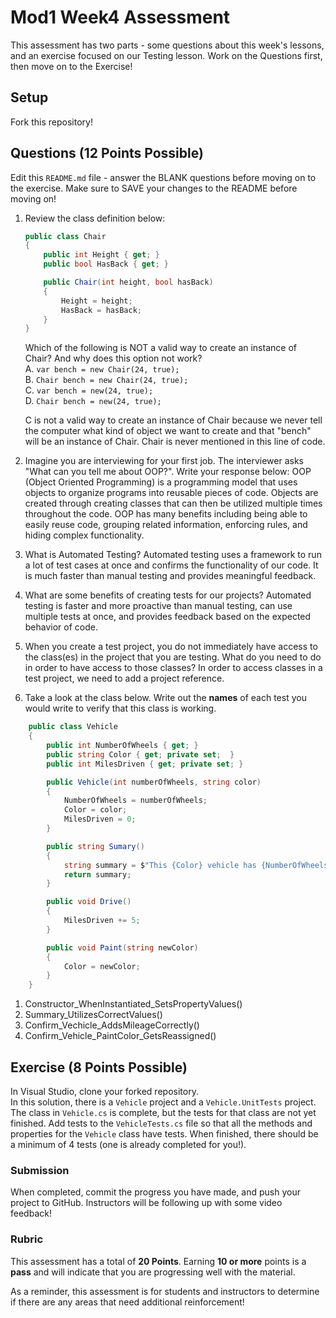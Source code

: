 # Mod1 Week4 Assessment
This assessment has two parts - some questions about this week's lessons, and an exercise focused on our Testing lesson. Work on the Questions first, then move on to the Exercise!

## Setup

Fork this repository!

## Questions (12 Points Possible)
Edit this `README.md` file - answer the BLANK questions before moving on to the exercise.  Make sure to SAVE your changes to the README before moving on!

1. Review the class definition below:
    ```c#
    public class Chair
    {
        public int Height { get; }
        public bool HasBack { get; }

        public Chair(int height, bool hasBack)
        {
            Height = height;
            HasBack = hasBack;
        }
    }
    ```
    Which of the following is NOT a valid way to create an instance of Chair? And why does this option not work?  
    A. `var bench = new Chair(24, true);`  
    B. `Chair bench = new Chair(24, true);`  
    C. `var bench = new(24, true);`  
    D. `Chair bench = new(24, true);`  
    
    C is not a valid way to create an instance of Chair because we never tell the computer what kind of object we want to create and that "bench" will be an instance of Chair. Chair is never mentioned in this line of code.
    
2. Imagine you are interviewing for your first job.  The interviewer asks "What can you tell me about OOP?".  Write your response below:
OOP (Object Oriented Programming) is a programming model that uses objects to organize programs into reusable pieces of code. Objects are created through creating classes that can then be utilized multiple times throughout the code. OOP has many benefits including being able to easily reuse code, grouping related information, enforcing rules, and hiding complex functionality.

3. What is Automated Testing?
Automated testing uses a framework to run a lot of test cases at once and confirms the functionality of our code. It is much faster than manual testing and provides meaningful feedback.

4. What are some benefits of creating tests for our projects?
Automated testing is faster and more proactive than manual testing, can use multiple tests at once, and provides feedback based on the expected behavior of code.

5. When you create a test project, you do not immediately have access to the class(es) in the project that you are testing.  What do you need to do in order to have access to those classes?
In order to access classes in a test project, we need to add a project reference.

6. Take a look at the class below.  Write out the **names** of each test you would write to verify that this class is working.
```c#
    public class Vehicle
    {
        public int NumberOfWheels { get; }
        public string Color { get; private set;  }
        public int MilesDriven { get; private set; }

        public Vehicle(int numberOfWheels, string color)
        {
            NumberOfWheels = numberOfWheels;
            Color = color;
            MilesDriven = 0;
        }

        public string Sumary()
        {
            string summary = $"This {Color} vehicle has {NumberOfWheels} wheels, and has driven {MilesDriven} miles.";
            return summary;
        }

        public void Drive()
        {
            MilesDriven += 5;
        }

        public void Paint(string newColor)
        {
            Color = newColor;
        }
    }
```
1. Constructor_WhenInstantiated_SetsPropertyValues()
2. Summary_UtilizesCorrectValues()
3. Confirm_Vechicle_AddsMileageCorrectly()
4. Confirm_Vehicle_PaintColor_GetsReassigned()


## Exercise (8 Points Possible)
In Visual Studio, clone your forked repository.  
In this solution, there is a `Vehicle` project and a `Vehicle.UnitTests` project.  The class in `Vehicle.cs` is complete, but the tests for that class are not yet finished.  Add tests to the `VehicleTests.cs` file so that all the methods and properties for the `Vehicle` class have tests.  When finished, there should be a minimum of 4 tests (one is already completed for you!).

### Submission

When completed, commit the progress you have made, and push your project to GitHub.  Instructors will be following up with some video feedback!

### Rubric

This assessment has a total of **20 Points**.  Earning **10 or more** points is a **pass** and will indicate that you are progressing well with the material.

As a reminder, this assessment is for students and instructors to determine if there are any areas that need additional reinforcement!
